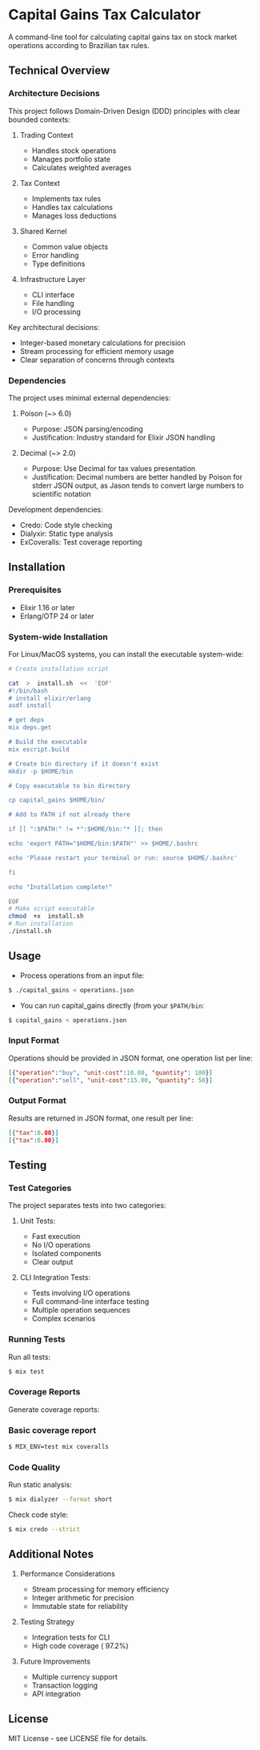 # Capital Gains Tax Calculator

A command-line tool for calculating capital gains tax on stock market operations according to Brazilian tax rules.

## Technical Overview

### Architecture Decisions

This project follows Domain-Driven Design (DDD) principles with clear bounded contexts:

1. Trading Context
   - Handles stock operations
   - Manages portfolio state
   - Calculates weighted averages

2. Tax Context
   - Implements tax rules
   - Handles tax calculations
   - Manages loss deductions

3. Shared Kernel
   - Common value objects
   - Error handling
   - Type definitions

4. Infrastructure Layer
   - CLI interface
   - File handling
   - I/O processing

Key architectural decisions:
- Integer-based monetary calculations for precision
- Stream processing for efficient memory usage
- Clear separation of concerns through contexts

### Dependencies

The project uses minimal external dependencies:

1. Poison (~> 6.0)
   - Purpose: JSON parsing/encoding
   - Justification: Industry standard for Elixir JSON handling

2. Decimal (~> 2.0)
   - Purpose: Use Decimal for tax values presentation
   - Justification: Decimal numbers are better handled by Poison for stderr JSON output, as Jason tends to convert large numbers to scientific notation

Development dependencies:
- Credo: Code style checking
- Dialyxir: Static type analysis
- ExCoveralls: Test coverage reporting

## Installation

### Prerequisites
- Elixir 1.16 or later
- Erlang/OTP 24 or later

### System-wide Installation

For Linux/MacOS systems, you can install the executable system-wide:

```bash
# Create installation script

cat  >  install.sh  <<  'EOF'
#!/bin/bash
# install elixir/erlang
asdf install

# get deps
mix deps.get

# Build the executable
mix escript.build

# Create bin directory if it doesn't exist
mkdir -p $HOME/bin

# Copy executable to bin directory

cp capital_gains $HOME/bin/

# Add to PATH if not already there

if [[ ":$PATH:" != *":$HOME/bin:"* ]]; then

echo 'export PATH="$HOME/bin:$PATH"' >> $HOME/.bashrc

echo 'Please restart your terminal or run: source $HOME/.bashrc'

fi

echo "Installation complete!"

EOF
# Make script executable
chmod  +x  install.sh
# Run installation
./install.sh
```

## Usage

* Process operations from an input file:
```bash
$ ./capital_gains < operations.json 
```
* You can run capital_gains directly (from your ```$PATH/bin```:
```bash
$ capital_gains < operations.json 
```


### Input Format

Operations should be provided in JSON format, one operation list per line:
```json
[{"operation":"buy", "unit-cost":10.00, "quantity": 100}]
[{"operation":"sell", "unit-cost":15.00, "quantity": 50}]
```

### Output Format

Results are returned in JSON format, one result per line:
```json
[{"tax":0.00}]
[{"tax":0.00}]
```

## Testing

### Test Categories

The project separates tests into two categories:

1. Unit Tests:
   - Fast execution
   - No I/O operations
   - Isolated components
   - Clear output

2. CLI Integration Tests:
   - Tests involving I/O operations
   - Full command-line interface testing
   - Multiple operation sequences
   - Complex scenarios

### Running Tests

Run all tests:
```bash
$ mix test
```

### Coverage Reports

Generate coverage reports:


### Basic coverage report
```bash
$ MIX_ENV=test mix coveralls
```

### Code Quality

Run static analysis:
```bash
$ mix dialyzer --format short
```

Check code style:
```bash
$ mix credo --strict
```

## Additional Notes

1. Performance Considerations
   - Stream processing for memory efficiency
   - Integer arithmetic for precision
   - Immutable state for reliability

2. Testing Strategy
   - Integration tests for CLI
   - High code coverage ( 97.2%)

3. Future Improvements
   - Multiple currency support
   - Transaction logging
   - API integration

## License

MIT License - see LICENSE file for details.
